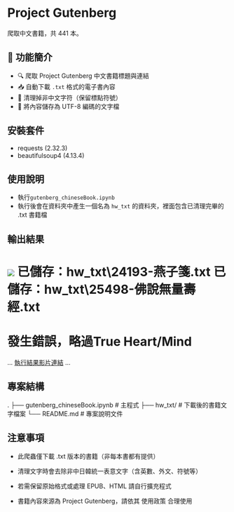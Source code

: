 # Project Gutenberg
爬取中文書籍，共 441 本。


## 📌 功能簡介

- 🔍 爬取 Project Gutenberg 中文書籍標題與連結
- 📥 自動下載 `.txt` 格式的電子書內容
- 🧹 清理掉非中文字符（保留標點符號）
- 💾 將內容儲存為 UTF-8 編碼的文字檔

## 安裝套件
- requests (2.32.3)
- beautifulsoup4 (4.13.4)

## 使用說明
- 執行`gutenberg_chineseBook.ipynb`
- 執行後會在資料夾中產生一個名為 `hw_txt` 的資料夾，裡面包含已清理完畢的 .txt 書籍檔

## 輸出結果
![](執行過程的擷圖或說明圖片)
已儲存：hw_txt\24193-燕子箋.txt
已儲存：hw_txt\25498-佛說無量壽經.txt
==================================================
發生錯誤，略過True Heart/Mind
==================================================
...
[執行結果影片連結](https://www.youtube.com/watch?v=pmVV6nDYgwg)
...

## 專案結構
.
├── gutenberg_chineseBook.ipynb    # 主程式
├── hw_txt/                    # 下載後的書籍文字檔案
└── README.md                  # 專案說明文件

## 注意事項
- 此爬蟲僅下載 .txt 版本的書籍（非每本書都有提供）

- 清理文字時會去除非中日韓統一表意文字（含英數、外文、符號等）

- 若需保留原始格式或處理 EPUB、HTML 請自行擴充程式

- 書籍內容來源為 Project Gutenberg，請依其 使用政策 合理使用

